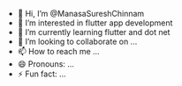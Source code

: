 - 👋 Hi, I’m @ManasaSureshChinnam
- 👀 I’m interested in flutter app development
- 🌱 I’m currently learning flutter and dot net
- 💞️ I’m looking to collaborate on ...
- 📫 How to reach me ...
- 😄 Pronouns: ...
- ⚡ Fun fact: ...

<!---
ManasaSureshChinnam/ManasaSureshChinnam is a ✨ special ✨ repository because its `README.md` (this file) appears on your GitHub profile.
You can click the Preview link to take a look at your changes.
--->
